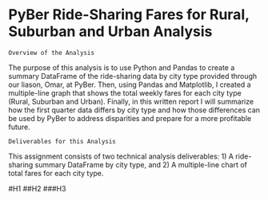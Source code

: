 # PyBer Ride-Sharing Fares for Rural, Suburban and Urban Analysis

    Overview of the Analysis

The purpose of this analysis is to use Python and Pandas to create a summary DataFrame of the ride-sharing data by city type provided through our liason, Omar, at PyBer. Then, using Pandas and Matplotlib, I created a multiple-line graph that shows the total weekly fares for each city type (Rural, Suburban and Urban). Finally, in this written report I will summarize how the first quarter data differs by city type and how those differences can be used by PyBer to address disparities and prepare for a more profitable future.

    Deliverables for this Analysis
 
 This assignment consists of two technical analysis deliverables: 
    1) A ride-sharing summary DataFrame by city type, and 
    2) A multiple-line chart of total fares for each city type.

#H1
##H2
###H3
